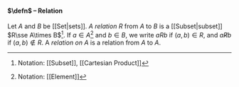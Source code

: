 #### $\defn$ – Relation
Let $A$ and $B$ be [[Set|sets]]. $A$ *relation* $R$ from $A$ to $B$ is a [[Subset|subset]] $R\sse A\times B$[^1]. If $a\in A$[^2] and $b\in B$, we write $a R b$ if $(a, b)\in R$, and $a\not R b$ if $(a, b)\not\in R$. A *relation on* $A$ is a relation from $A$ to $A$.

[^1]: Notation: [[Subset]], [[Cartesian Product]]
[^2]: Notation: [[Element]]